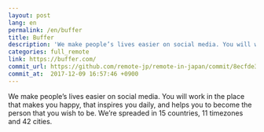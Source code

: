 ```yaml
---
layout: post
lang: en
permalink: /en/buffer
title: Buffer
description: 'We make people’s lives easier on social media. You will work in the place that makes you happy, that inspires you daily, and helps you to become the person that you wish to be. We’re spreaded in 15 countries, 11 timezones and 42 cities.'
categories: full_remote
link: https://buffer.com/
commit_url: https://github.com/remote-jp/remote-in-japan/commit/8ecfde301b483456b5f383e5f707f12abd4d6136
commit_at:  2017-12-09 16:57:46 +0900
---
```


<p>We make people’s lives easier on social media. You will work in the place that makes you happy, that inspires you daily, and helps you to become the person that you wish to be. We’re spreaded in 15 countries, 11 timezones and 42 cities.</p>
